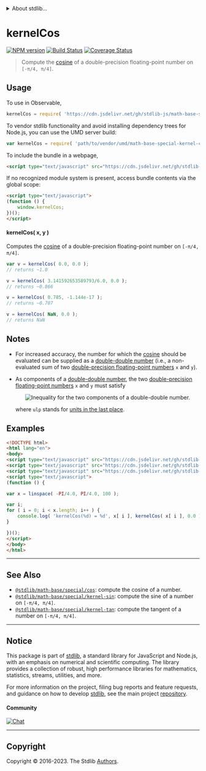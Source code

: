 <!--

@license Apache-2.0

Copyright (c) 2022 The Stdlib Authors.

Licensed under the Apache License, Version 2.0 (the "License");
you may not use this file except in compliance with the License.
You may obtain a copy of the License at

   http://www.apache.org/licenses/LICENSE-2.0

Unless required by applicable law or agreed to in writing, software
distributed under the License is distributed on an "AS IS" BASIS,
WITHOUT WARRANTIES OR CONDITIONS OF ANY KIND, either express or implied.
See the License for the specific language governing permissions and
limitations under the License.

-->


<details>
  <summary>
    About stdlib...
  </summary>
  <p>We believe in a future in which the web is a preferred environment for numerical computation. To help realize this future, we've built stdlib. stdlib is a standard library, with an emphasis on numerical and scientific computation, written in JavaScript (and C) for execution in browsers and in Node.js.</p>
  <p>The library is fully decomposable, being architected in such a way that you can swap out and mix and match APIs and functionality to cater to your exact preferences and use cases.</p>
  <p>When you use stdlib, you can be absolutely certain that you are using the most thorough, rigorous, well-written, studied, documented, tested, measured, and high-quality code out there.</p>
  <p>To join us in bringing numerical computing to the web, get started by checking us out on <a href="https://github.com/stdlib-js/stdlib">GitHub</a>, and please consider <a href="https://opencollective.com/stdlib">financially supporting stdlib</a>. We greatly appreciate your continued support!</p>
</details>

# kernelCos

[![NPM version][npm-image]][npm-url] [![Build Status][test-image]][test-url] [![Coverage Status][coverage-image]][coverage-url] <!-- [![dependencies][dependencies-image]][dependencies-url] -->

> Compute the [cosine][cosine] of a double-precision floating-point number on `[-π/4, π/4]`.



<section class="usage">

## Usage

To use in Observable,

```javascript
kernelCos = require( 'https://cdn.jsdelivr.net/gh/stdlib-js/math-base-special-kernel-cos@v0.1.0-umd/browser.js' )
```

To vendor stdlib functionality and avoid installing dependency trees for Node.js, you can use the UMD server build:

```javascript
var kernelCos = require( 'path/to/vendor/umd/math-base-special-kernel-cos/index.js' )
```

To include the bundle in a webpage,

```html
<script type="text/javascript" src="https://cdn.jsdelivr.net/gh/stdlib-js/math-base-special-kernel-cos@v0.1.0-umd/browser.js"></script>
```

If no recognized module system is present, access bundle contents via the global scope:

```html
<script type="text/javascript">
(function () {
    window.kernelCos;
})();
</script>
```

#### kernelCos( x, y )

Computes the [cosine][cosine] of a double-precision floating-point number on `[-π/4, π/4]`.

```javascript
var v = kernelCos( 0.0, 0.0 );
// returns ~1.0

v = kernelCos( 3.141592653589793/6.0, 0.0 );
// returns ~0.866

v = kernelCos( 0.785, -1.144e-17 );
// returns ~0.707

v = kernelCos( NaN, 0.0 );
// returns NaN
```

</section>

<!-- /.usage -->

<section class="notes">

## Notes

-   For increased accuracy, the number for which the [cosine][cosine] should be evaluated can be supplied as a [double-double number][double-double-arithmetic] (i.e., a non-evaluated sum of two [double-precision floating-point numbers][ieee754] `x` and `y`).

-   As components of a [double-double number][double-double-arithmetic], the two [double-precision floating-point numbers][ieee754] `x` and `y` must satisfy 

    <!-- <equation class="equation" label="eq:double_double_inequality" align="center" raw="|y| \leq \frac{1}{2} \operatorname{ulp}(x)" alt="Inequality for the two components of a double-double number."> -->

    <div class="equation" align="center" data-raw-text="|y| \leq \frac{1}{2} \operatorname{ulp}(x)" data-equation="eq:double_double_inequality">
        <img src="https://cdn.jsdelivr.net/gh/stdlib-js/stdlib@bb29798906e119fcb2af99e94b60407a270c9b32/lib/node_modules/@stdlib/math/base/special/kernel-cos/docs/img/equation_double_double_inequality.svg" alt="Inequality for the two components of a double-double number.">
        <br>
    </div>

    <!-- </equation> -->

    where `ulp` stands for [units in the last place][ulp].

</section>

<!-- /.notes -->

<section class="examples">

## Examples

<!-- eslint no-undef: "error" -->

```html
<!DOCTYPE html>
<html lang="en">
<body>
<script type="text/javascript" src="https://cdn.jsdelivr.net/gh/stdlib-js/array-base-linspace@umd/browser.js"></script>
<script type="text/javascript" src="https://cdn.jsdelivr.net/gh/stdlib-js/constants-float64-pi@umd/browser.js"></script>
<script type="text/javascript" src="https://cdn.jsdelivr.net/gh/stdlib-js/math-base-special-kernel-cos@v0.1.0-umd/browser.js"></script>
<script type="text/javascript">
(function () {

var x = linspace( -PI/4.0, PI/4.0, 100 );

var i;
for ( i = 0; i < x.length; i++ ) {
    console.log( 'kernelCos(%d) = %d', x[ i ], kernelCos( x[ i ], 0.0 ) );
}

})();
</script>
</body>
</html>
```

</section>

<!-- /.examples -->

<!-- C interface documentation. -->



<!-- Section for related `stdlib` packages. Do not manually edit this section, as it is automatically populated. -->

<section class="related">

* * *

## See Also

-   <span class="package-name">[`@stdlib/math-base/special/cos`][@stdlib/math/base/special/cos]</span><span class="delimiter">: </span><span class="description">compute the cosine of a number.</span>
-   <span class="package-name">[`@stdlib/math-base/special/kernel-sin`][@stdlib/math/base/special/kernel-sin]</span><span class="delimiter">: </span><span class="description">compute the sine of a number on `[-π/4, π/4]`.</span>
-   <span class="package-name">[`@stdlib/math-base/special/kernel-tan`][@stdlib/math/base/special/kernel-tan]</span><span class="delimiter">: </span><span class="description">compute the tangent of a number on `[-π/4, π/4]`.</span>

</section>

<!-- /.related -->

<!-- Section for all links. Make sure to keep an empty line after the `section` element and another before the `/section` close. -->


<section class="main-repo" >

* * *

## Notice

This package is part of [stdlib][stdlib], a standard library for JavaScript and Node.js, with an emphasis on numerical and scientific computing. The library provides a collection of robust, high performance libraries for mathematics, statistics, streams, utilities, and more.

For more information on the project, filing bug reports and feature requests, and guidance on how to develop [stdlib][stdlib], see the main project [repository][stdlib].

#### Community

[![Chat][chat-image]][chat-url]

---

## Copyright

Copyright &copy; 2016-2023. The Stdlib [Authors][stdlib-authors].

</section>

<!-- /.stdlib -->

<!-- Section for all links. Make sure to keep an empty line after the `section` element and another before the `/section` close. -->

<section class="links">

[npm-image]: http://img.shields.io/npm/v/@stdlib/math-base-special-kernel-cos.svg
[npm-url]: https://npmjs.org/package/@stdlib/math-base-special-kernel-cos

[test-image]: https://github.com/stdlib-js/math-base-special-kernel-cos/actions/workflows/test.yml/badge.svg?branch=v0.1.0
[test-url]: https://github.com/stdlib-js/math-base-special-kernel-cos/actions/workflows/test.yml?query=branch:v0.1.0

[coverage-image]: https://img.shields.io/codecov/c/github/stdlib-js/math-base-special-kernel-cos/main.svg
[coverage-url]: https://codecov.io/github/stdlib-js/math-base-special-kernel-cos?branch=main

<!--

[dependencies-image]: https://img.shields.io/david/stdlib-js/math-base-special-kernel-cos.svg
[dependencies-url]: https://david-dm.org/stdlib-js/math-base-special-kernel-cos/main

-->

[chat-image]: https://img.shields.io/gitter/room/stdlib-js/stdlib.svg
[chat-url]: https://app.gitter.im/#/room/#stdlib-js_stdlib:gitter.im

[stdlib]: https://github.com/stdlib-js/stdlib

[stdlib-authors]: https://github.com/stdlib-js/stdlib/graphs/contributors

[umd]: https://github.com/umdjs/umd
[es-module]: https://developer.mozilla.org/en-US/docs/Web/JavaScript/Guide/Modules

[deno-url]: https://github.com/stdlib-js/math-base-special-kernel-cos/tree/deno
[umd-url]: https://github.com/stdlib-js/math-base-special-kernel-cos/tree/umd
[esm-url]: https://github.com/stdlib-js/math-base-special-kernel-cos/tree/esm
[branches-url]: https://github.com/stdlib-js/math-base-special-kernel-cos/blob/main/branches.md

[cosine]: https://en.wikipedia.org/wiki/Cosine

[double-double-arithmetic]: https://en.wikipedia.org/wiki/Quadruple-precision_floating-point_format#Double-double_arithmetic

[ieee754]: https://en.wikipedia.org/wiki/IEEE_floating_point

[ulp]: https://en.wikipedia.org/wiki/Unit_in_the_last_place

<!-- <related-links> -->

[@stdlib/math/base/special/cos]: https://github.com/stdlib-js/math-base-special-cos/tree/umd

[@stdlib/math/base/special/kernel-sin]: https://github.com/stdlib-js/math-base-special-kernel-sin/tree/umd

[@stdlib/math/base/special/kernel-tan]: https://github.com/stdlib-js/math-base-special-kernel-tan/tree/umd

<!-- </related-links> -->

</section>

<!-- /.links -->
